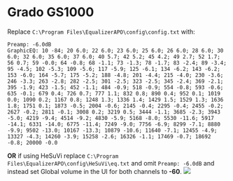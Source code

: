 # Grado GS1000
Replace `C:\Program Files\EqualizerAPO\config\config.txt` with:
```
Preamp: -6.0dB
GraphicEQ: 10 -84; 20 6.0; 22 6.0; 23 6.0; 25 6.0; 26 6.0; 28 6.0; 30 6.0; 32 6.0; 35 6.0; 37 6.0; 40 5.7; 42 5.2; 45 4.2; 49 2.7; 52 1.7; 56 0.7; 59 -0.0; 64 -0.8; 68 -1.1; 73 -1.3; 78 -1.7; 83 -2.4; 89 -3.4; 95 -4.5; 102 -5.3; 109 -5.6; 117 -5.9; 125 -6.1; 134 -6.2; 143 -6.2; 153 -6.0; 164 -5.7; 175 -5.2; 188 -4.8; 201 -4.4; 215 -4.0; 230 -3.6; 246 -3.3; 263 -2.8; 282 -2.5; 301 -2.5; 323 -2.5; 345 -2.4; 369 -2.1; 395 -1.9; 423 -1.5; 452 -1.1; 484 -0.9; 518 -0.9; 554 -0.8; 593 -0.6; 635 -0.1; 679 0.4; 726 0.7; 777 1.1; 832 0.8; 890 0.4; 952 0.1; 1019 0.0; 1090 0.2; 1167 0.8; 1248 1.3; 1336 1.4; 1429 1.5; 1529 1.3; 1636 1.8; 1751 0.1; 1873 -0.5; 2004 -0.6; 2145 -0.4; 2295 -0.4; 2455 -0.2; 2627 -0.2; 2811 -0.1; 3008 0.2; 3219 0.5; 3444 -1.1; 3685 -2.3; 3943 -5.0; 4219 -9.4; 4514 -9.2; 4830 -5.9; 5168 -8.0; 5530 -11.6; 5917 -14.1; 6331 -14.0; 6775 -11.4; 7249 -9.0; 7756 -6.9; 8299 -7.1; 8880 -9.9; 9502 -13.0; 10167 -13.3; 10879 -10.6; 11640 -7.1; 12455 -4.9; 13327 -4.3; 14260 -3.9; 15258 -2.6; 16326 -1.1; 17469 -0.7; 18692 -0.8; 20000 -0.0
```
**OR** if using HeSuVi replace `C:\Program Files\EqualizerAPO\config\HeSuVi\eq.txt` and omit `Preamp: -6.0dB` and instead set Global volume in the UI for both channels to **-60**.
![](https://raw.githubusercontent.com/jaakkopasanen/AutoEq/master/results/Sonoma%20Model%20One/innerfidelity/onear/Grado%20GS1000/Grado%20GS1000.png)